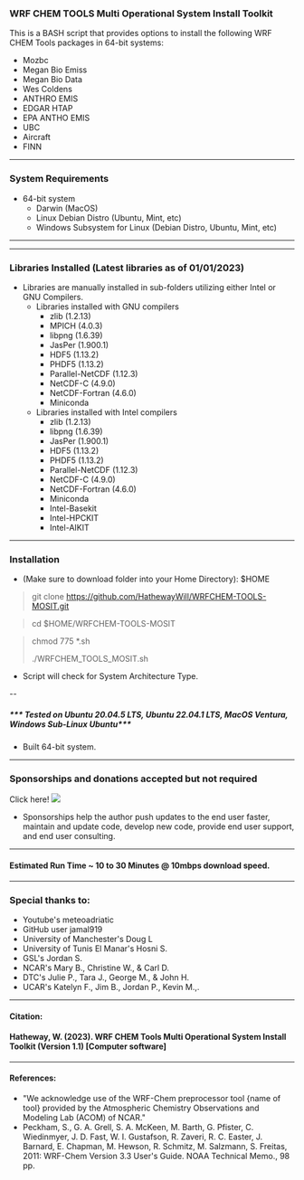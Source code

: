 ### WRF CHEM TOOLS Multi Operational System Install Toolkit
This is a BASH script that provides options to install the following WRF CHEM Tools packages in 64-bit systems:

- Mozbc
- Megan Bio Emiss
- Megan Bio Data
- Wes Coldens
- ANTHRO EMIS
- EDGAR HTAP
- EPA ANTHO EMIS
- UBC
- Aircraft
- FINN
---
### System Requirements
- 64-bit system
    - Darwin (MacOS)
    - Linux Debian Distro (Ubuntu, Mint, etc)
    - Windows Subsystem for Linux (Debian Distro, Ubuntu, Mint, etc)

---
---
### Libraries Installed (Latest libraries as of 01/01/2023)
- Libraries are manually installed in sub-folders utilizing either Intel or GNU Compilers.
    - Libraries installed with GNU compilers
        - zlib (1.2.13)
        - MPICH (4.0.3)
        - libpng (1.6.39)
        - JasPer (1.900.1)
        - HDF5 (1.13.2)
        - PHDF5 (1.13.2)
        - Parallel-NetCDF (1.12.3)
        - NetCDF-C (4.9.0)
        - NetCDF-Fortran (4.6.0)
        - Miniconda
    - Libraries installed with Intel compilers
        - zlib (1.2.13)
        - libpng (1.6.39)
        - JasPer (1.900.1)
        - HDF5 (1.13.2)
        - PHDF5 (1.13.2)
        - Parallel-NetCDF (1.12.3)
        - NetCDF-C (4.9.0)
        - NetCDF-Fortran (4.6.0)
        - Miniconda
        - Intel-Basekit
        - Intel-HPCKIT
        - Intel-AIKIT


---
### Installation
- (Make sure to download folder into your Home Directory): $HOME


> git clone https://github.com/HathewayWill/WRFCHEM-TOOLS-MOSIT.git

> cd $HOME/WRFCHEM-TOOLS-MOSIT

> chmod 775 *.sh
>
> ./WRFCHEM_TOOLS_MOSIT.sh

- Script will check for System Architecture Type.

--

  ##### *** Tested on Ubuntu 20.04.5 LTS,  Ubuntu 22.04.1 LTS, MacOS Ventura, Windows Sub-Linux Ubuntu***
- Built 64-bit system.

---

### Sponsorships and donations accepted but not required
Click here!
[![](https://img.shields.io/static/v1?label=Sponsor&message=%E2%9D%A4&logo=GitHub&color=%23fe8e86)](https://github.com/sponsors/HathewayWill)

- Sponsorships help the author push updates to the end user faster, maintain and update code, develop new code, provide end user support, and end user consulting.
---
#### Estimated Run Time ~ 10 to 30 Minutes @ 10mbps download speed.

---
### Special thanks to:
- Youtube's meteoadriatic
- GitHub user jamal919
- University of Manchester's  Doug L
- University of Tunis El Manar's Hosni S.
- GSL's Jordan S.
- NCAR's Mary B., Christine W., & Carl D.
- DTC's Julie P., Tara J., George M., & John H.
- UCAR's Katelyn F., Jim B., Jordan P., Kevin M.,.
---
#### Citation:
#### Hatheway, W. (2023). WRF CHEM Tools Multi Operational System Install Toolkit (Version 1.1) [Computer software]

---
#### References:
- "We acknowledge use of the WRF-Chem preprocessor tool {name of tool} provided by the Atmospheric Chemistry Observations and Modeling Lab (ACOM) of NCAR."
- Peckham, S., G. A. Grell, S. A. McKeen, M. Barth, G. Pfister, C. Wiedinmyer, J. D. Fast, W. I. Gustafson, R. Zaveri, R. C. Easter, J. Barnard, E. Chapman, M. Hewson, R. Schmitz, M. Salzmann, S. Freitas, 2011: WRF-Chem Version 3.3 User's Guide. NOAA Technical Memo., 98 pp.
